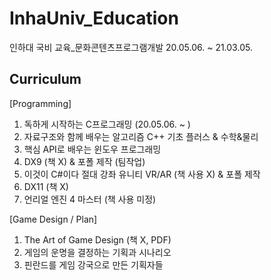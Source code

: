 # InhaUniv_Education
인하대 국비 교육_문화콘텐츠프로그램개발
20.05.06. ~ 21.03.05.

## Curriculum
[Programming]
1. 독하게 시작하는 C프로그래밍 (20.05.06. ~ )
2. 자료구조와 함께 배우는 알고리즘
    C++ 기초 플러스
    & 수학&물리
3. 핵심 API로 배우는 윈도우 프로그래밍
4. DX9 (책 X)
   & 포폴 제작 (팀작업)
5. 이것이 C#이다
   절대 강좌 유니티 VR/AR (책 사용 X) 
   & 포폴 제작
6. DX11 (책 X)
7. 언리얼 엔진 4 마스터 (책 사용 미정)

[Game Design / Plan]
1. The Art of Game Design (책 X, PDF)
2. 게임의 운명을 결정하는 기획과 시나리오
3. 핀란드를 게임 강국으로 만든 기획자들